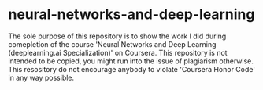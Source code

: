# neural-networks-and-deep-learning
The sole purpose of this repository is to show the work I did during comepletion of the course 'Neural Networks and Deep Learning (deeplearning.ai Specialization)' on Coursera. This repository is not intended to be copied, you might run into the issue of plagiarism otherwise. This resository do not encourage anybody to violate 'Coursera Honor Code' in any way possible.
